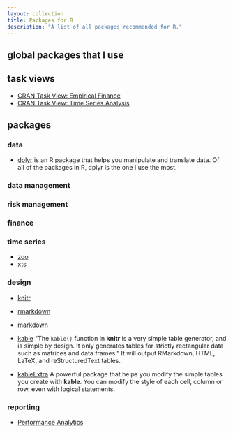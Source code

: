 ```yaml
---
layout: collection
title: Packages for R
description: "A list of all packages recommended for R."
---
```

## global packages that I use

## task views
-  [CRAN Task View:  Empirical Finance](https://cran.r-project.org/view=Finance)
-  [CRAN Task View:  Time Series Analysis](https://cran.r-project.org/web/views/TimeSeries.html)

## packages

### data
- [dplyr](https://github.com/tidyverse/dplyr/blob/master/vignettes/dplyr.Rmd) is an R package that helps you manipulate and translate data.  Of all of the packages in R, dplyr is the one I use the most.

### data management

### risk management

### finance

### time series
- [zoo](https://cran.r-project.org/web/packages/zoo/index.html)
- [xts](https://cran.r-project.org/web/packages/xts/index.html)

### design
- [knitr]()
- [rmarkdown]()
- [markdown]()
- [kable]()
"The ```kable()``` function in **knitr** is a very simple table generator, and is simple by design. It only generates tables for strictly rectangular data such as matrices and data frames."  It will output RMarkdown, HTML, LaTeX, and reStructuredText tables.

- [kableExtra](https://cran.r-project.org/web/packages/kableExtra/vignettes/awesome_table_in_html.html)
A powerful package that helps you modify the simple tables you create with **kable**.  You can modify the style of each cell, column or row, even with logical statements.

### reporting
- [Performance Analytics](https://cran.r-project.org/web/packages/PerformanceAnalytics/index.html)
